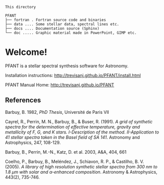 ```
This directory

PFANT
├── fortran . Fortran source code and binaries
├── data .... Some stellar data, spectral lines etc.
├── docs .... Documentation source (Sphinx) 
└── doc ..... Graphic material made in PowerPoint, GIMP etc.

```

# Welcome!

PFANT is a stellar spectral synthesis software for Astronomy.

Installation instructions: http://trevisanj.github.io/PFANT/install.html

PFANT Manual Home: http://trevisanj.github.io/PFANT

 
## References
 
Barbuy, B. 1982, _PhD Thesis_, Université de Paris VII

Cayrel, R., Perrin, M. N., Barbuy, B., & Buser, R. (1991). _A grid of synthetic spectra for the 
determination of effective temperature, gravity and metallicity of F, G, and K stars. 
I-Description of the method. II-Application to 41 stellar spectra taken 
in the Basel field of SA 141_. Astronomy and Astrophysics, 247, 108-129.

Barbuy, B., Perrin, M.-N., Katz, D. et al. 2003, A&A,  404, 661

Coelho, P., Barbuy, B., Meléndez, J., Schiavon, R. P., & Castilho, B. V. 
(2005). _A library of high resolution synthetic stellar spectra from 300 nm to 
1.8 μm with solar and α-enhanced composition_. Astronomy & 
Astrophysics, 443(2), 735-746.

